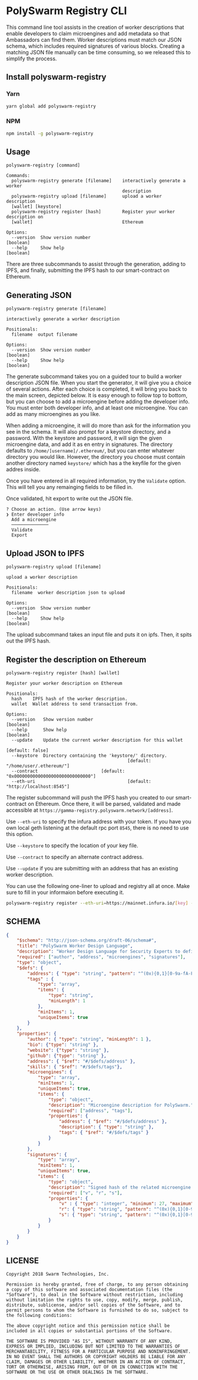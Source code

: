 # PolySwarm Registry CLI

This command line tool assists in the creation of worker descriptions that enable developers to claim microengines and add metadata so that Ambassadors can find them.
Worker descriptions must match our JSON schema, which includes required signatures of various blocks.
Creating a matching JSON file manually can be time consuming, so we released this to simplify the process.

## Install polyswarm-registry

### Yarn

```sh
yarn global add polyswarm-registry
```

### NPM

```sh
npm install -g polyswarm-registry
```

## Usage

```text
polyswarm-registry [command]

Commands:
  polyswarm-registry generate [filename]    interactively generate a worker
                                            description
  polyswarm-registry upload [filename]      upload a worker description
  [wallet] [keystore]
  polyswarm-registry register [hash]        Register your worker description on
  [wallet]                                  Ethereum

Options:
  --version  Show version number                                       [boolean]
  --help     Show help                                                 [boolean]
```

There are three subcommands to assist through the generation, adding to IPFS, and finally, submitting the IPFS hash to our smart-contract on Ethereum.

## Generating JSON

```text
polyswarm-registry generate [filename]

interactively generate a worker description

Positionals:
  filename  output filename

Options:
  --version  Show version number                                       [boolean]
  --help     Show help                                                 [boolean]
```

The generate subcommand takes you on a guided tour to build a worker description JSON file.
When you start the generator, it will give you a choice of several actions.
After each choice is completed, it will bring you back to the main screen, depicted below.
It is easy enough to follow top to bottom, but you can choose to add a microengine before adding the developer info.
You must enter both developer info, and at least one microengine. You can add as many microengines as you like.

When adding a microengine, it will do more than ask for the information you see in the schema.
It will also prompt for a keystore directory, and a password.
With the keystore and password, it will sign the given microengine data, and add it as en entry in signatures.
The directory defaults to `/home/[username]/.ethereum/`, but you can enter whatever directory you would like.
However, the directory you choose must contain another directory named `keystore/` which has a the keyfile for the given addres inside.

Once you have entered in all required information, try the `Validate` option.
This will tell you any remainging fields to be filled in.

Once validated, hit export to write out the JSON file.

```text
? Choose an action. (Use arrow keys)
❯ Enter developer info
  Add a microengine
  ──────────────
  Validate
  Export
```

## Upload JSON to IPFS

```text
polyswarm-registry upload [filename]

upload a worker description

Positionals:
  filename  worker description json to upload

Options:
  --version  Show version number                                       [boolean]
  --help     Show help                                                 [boolean]
```

The upload subcommand takes an input file and puts it on ipfs.
Then, it spits out the IPFS hash.

## Register the description on Ethereum

```text
polyswarm-registry register [hash] [wallet]

Register your worker description on Ethereum

Positionals:
  hash    IPFS hash of the worker description.
  wallet  Wallet address to send transaction from.

Options:
  --version   Show version number                                      [boolean]
  --help      Show help                                                [boolean]
  --update    Update the current worker description for this wallet
                                                                [default: false]
  --keystore  Directory containing the 'keystore/' directory.
                                              [default: "/home/user/.ethereum/"]
  --contract                        [default: "0x00000000000000000000000000000"]
  --eth-uri                                   [default: "http://localhost:8545"]
```

The register subcommand will push the IPFS hash you created to our smart-contract on Ethereum.
Once there, it will be parsed, validated and made accessible at `https://gamma-registry.polyswarm.network/[address]`.

Use `--eth-uri` to specify the infura address with your token.
If you have you own local geth listening at the default rpc port `8545`, there is no need to use this option.

Use `--keystore` to specify the location of your key file.

Use `--contract` to specify an alternate contract address.

Use `--update` if you are submitting with an address that has an existing worker description.

You can use the following one-liner to upload and registry all at once.
Make sure to fill in your informaion before executing it.

```sh
polyswarm-registry register --eth-uri=https://mainnet.infura.io/[key] --keystore /path/to/keystore $(polyswarm-registry upload [file]) [address]
```

## SCHEMA

```json
{
    "$schema": "http://json-schema.org/draft-06/schema#",
    "title": "PolySwarm Worker Design Language",
    "description": "Worker Design Language for Security Experts to define their PolySwarm microengines.",
    "required": ["author", "address", "microengines", "signatures"],
    "type": "object",
    "$defs": {
        "address": { "type": "string", "pattern": "^(0x){0,1}[0-9a-fA-F]{40}$" },
        "tags" : {
            "type": "array",
            "items": {
                "type": "string",
                "minLength": 1
            },
            "minItems": 1,
            "uniqueItems": true
        }
    },
    "properties": {
        "author": { "type": "string", "minLength": 1 },
        "bio": {"type": "string" },
        "website": {"type": "string" },
        "github": {"type": "string" },
        "address": { "$ref": "#/$defs/address" },
        "skills": { "$ref": "#/$defs/tags"},
        "microengines": {
            "type": "array",
            "minItems": 1,
            "uniqueItems": true,
            "items": {
                "type": "object",
                "description": "Microengine description for PolySwarm.",
                "required": ["address", "tags"],
                "properties": {
                    "address": { "$ref": "#/$defs/address" },
                    "description": { "type": "string" },
                    "tags": { "$ref": "#/$defs/tags" }
                }
            }
        },
        "signatures": {
            "type": "array",
            "minItems": 1,
            "uniqueItems": true,
            "items": {
                "type": "object",
                "description": "Signed hash of the related microengine object. Must be entered in the same order.",
                "required": ["v", "r", "s"],
                "properties": {
                    "v" : { "type": "integer", "minimum": 27, "maximum": 28, "exclusiveMaximum": false },
                    "r": { "type": "string", "pattern": "^(0x){0,1}[0-9a-fA-F]{64}$" },
                    "s": { "type": "string", "pattern": "^(0x){0,1}[0-9a-fA-F]{64}$" }
                }
            }
        }
    }
}
```

## LICENSE

```text
Copyright 2018 Swarm Technologies, Inc.

Permission is hereby granted, free of charge, to any person obtaining a copy of this software and associated documentation files (the "Software"), to deal in the Software without restriction, including without limitation the rights to use, copy, modify, merge, publish, distribute, sublicense, and/or sell copies of the Software, and to permit persons to whom the Software is furnished to do so, subject to the following conditions:

The above copyright notice and this permission notice shall be included in all copies or substantial portions of the Software.

THE SOFTWARE IS PROVIDED "AS IS", WITHOUT WARRANTY OF ANY KIND, EXPRESS OR IMPLIED, INCLUDING BUT NOT LIMITED TO THE WARRANTIES OF MERCHANTABILITY, FITNESS FOR A PARTICULAR PURPOSE AND NONINFRINGEMENT. IN NO EVENT SHALL THE AUTHORS OR COPYRIGHT HOLDERS BE LIABLE FOR ANY CLAIM, DAMAGES OR OTHER LIABILITY, WHETHER IN AN ACTION OF CONTRACT, TORT OR OTHERWISE, ARISING FROM, OUT OF OR IN CONNECTION WITH THE SOFTWARE OR THE USE OR OTHER DEALINGS IN THE SOFTWARE.
```